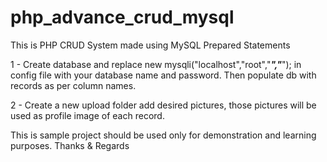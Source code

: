 # php_advance_crud_mysql
This is PHP CRUD System made using MySQL Prepared Statements

1 - Create database and replace new mysqli("localhost","root","***","***"); in config file with your database name and password. Then populate db with records as per column names. 

2 - Create a new upload folder add desired pictures, those pictures will be used as profile image of each record.

This is sample project should be used only for demonstration and learning purposes. 
Thanks & Regards
